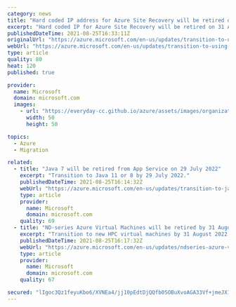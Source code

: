 ```yaml
---
category: news
title: "Hard coded IP address for Azure Site Recovery will be retired on 31 August 2024"
excerpt: "Hard coded IP for Azure Site Recovery will be retired on 31 August 2024  – transition to using service tags. "
publishedDateTime: 2021-08-25T16:33:11Z
originalUrl: "https://azure.microsoft.com/en-us/updates/transition-to-using-service-tags-by-31-august-2024/"
webUrl: "https://azure.microsoft.com/en-us/updates/transition-to-using-service-tags-by-31-august-2024/"
type: article
quality: 80
heat: 120
published: true

provider:
  name: Microsoft
  domain: microsoft.com
  images:
    - url: "https://everyday-cc.github.io/azure/assets/images/organizations/microsoft.com-50x50.jpg"
      width: 50
      height: 50

topics:
  - Azure
  - Migration

related:
  - title: "Java 7 will be retired from App Service on 29 July 2022"
    excerpt: "Transition to Java 11 or 8 by 29 July 2022."
    publishedDateTime: 2021-08-25T16:14:32Z
    webUrl: "https://azure.microsoft.com/en-us/updates/transition-to-java-11-or-8-by-29-july-2022/"
    type: article
    provider:
      name: Microsoft
      domain: microsoft.com
    quality: 69
  - title: "ND-series Azure Virtual Machines will be retired by 31 August 2022 "
    excerpt: "Transition to new HPC virtual machines by 31 August 2022."
    publishedDateTime: 2021-08-25T16:17:32Z
    webUrl: "https://azure.microsoft.com/en-us/updates/ndseries-azure-virtual-machines-will-be-retired-by-31-august-2022/"
    type: article
    provider:
      name: Microsoft
      domain: microsoft.com
    quality: 67

secured: "lIgoc3Qz1feyuKbo6/XVNEa4/jj10pEdtDjQQfb0SOBuXvoAGA33Vf+jmeJX1lI1+ReZ+AsQNCx/KSNjdn1V4uVU8xrrA1hVbWxddeugjb1CE4fuQIlUV60vRfRzNi9OWW0qPSIt+L3kQNjEoo7FoJX+klDtjYfcNpm2cuW7YBHBD955Io8Bm/MMN6LMmuDaUAdzz8yZXBFfXEazWdI/pmhmnB4u8XQVxmc1+sPz1dwIsuONlFQu7XJWBtctyKq3UUkIkoWXZPoM0qvv3a/YPxjpZ9UAAmaK5a4v3XNwF64rmYvfVtjKtMcno3s6HXG8UpkQPVOV4divxKMBPgUHgecQKBSWPXcMKuDqA+PE2yg=;78UIEspx6ryE6pP7zI+xWg=="
---
```


